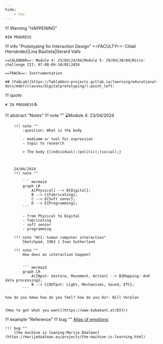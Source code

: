 ```yaml
---
hide:
    - toc
---
```


!!! Warning "HAPPENING"  
    
    #IN PROGRESS

!!! info "Prototyping for Interaction Design"
    ==FACULTY==: Citlali Hernández|Lina Bautista|Gerard Valls
    
    ==CALENDAR==: Module 4: 23/04|24/04|Module 5: 29/04|30/04|Micro-challenge III: 07-08-09-10/05|2024

    ==TRACK==: Instrumentation

    ## [FabLab](https://fablabbcn-projects.gitlab.io/learning/educational-docs/mdef/classes/digitalprototyping/):point_left:

!!! quote

    # IN PROGRESS🏝️
    
    
!!! abstract "Notes"
    !!! note ""
        ⌛Module 4: 23/04/2024

        !!! note ""
            :question: What is the body

            - mediumm or tool for expression
            - topic to research
        
            > The body {(individual);(politic);(social);}



        24/04/2024
        !!! note ""

            ``` mermaid
            graph LR
                A[Physical] --> B{Digital};
                B --> C{Fabricating};
                C --> D{Soft senor};
                D --> E{Programming};
            ```

            - from Physical to Digital 
            - fabricating 
            - soft sensor 
            - programming

        !!! note "HCI: human computer interaction"
            Sketchpad, 1963 | Ivan Sutherland

        !!! note ""
            How does an interaction happen?


            ``` mermaid
            graph LR
                A[INput: Gesture, Movement, Action] --> B{Mapping: And data processing};
                B --> C{OUTput: Light, Mechanisms, Sound, ETC};
            ```

    how do you kmow how do you feel? how do you do?- Bill Verplan
            
    
    [How to get what you want](https://www.kobakant.at/DIY/)


 
!!! example "Reference"
    !!! bug ""
        [Atlas of emotions](https://atlasofemotions.org/)

    !!! bug ""
        [the machine is leaning-Marije Baalman](https://marijebaalman.eu/projects/the-machine-is-learning.html)
